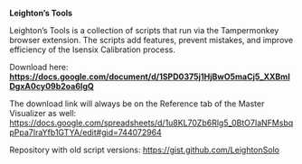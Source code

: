 **Leighton’s Tools**

Leighton’s Tools is a collection of scripts that run via the Tampermonkey browser extension. The scripts add features, prevent mistakes, and improve efficiency of the Isensix Calibration process.


Download here:
**https://docs.google.com/document/d/1SPD0375j1HjBwO5maCj5_XXBmlDgxA0cy09b2oa6IgQ**


The download link will always be on the Reference tab of the Master Visualizer as well:
https://docs.google.com/spreadsheets/d/1u8KL70Zb6Rlg5_0BtO7IaNFMsbqpPpa7IraYfb1GTYA/edit#gid=744072964


Repository with old script versions:
https://gist.github.com/LeightonSolo

